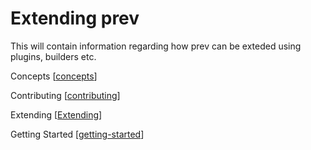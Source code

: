 # Extending prev

This will contain information regarding how prev can be exteded using plugins, builders etc.

Concepts [[concepts]]

Contributing [[contributing]]

Extending [[Extending]]

Getting Started [[getting-started]]

[concepts]: docs/concepts
[contributing]: docs/contributing
[extending]: docs/extending
[getting-started]: docs/getting-started
